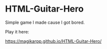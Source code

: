 # HTML-Guitar-Hero

Simple game I made cause I got bored.

Play it here:

https://magikarpp.github.io/HTML-Guitar-Hero/
